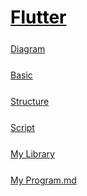 <style>
.md0{margin-top: 150px;}
.md1{margin-top: 75px;}
.md2{margin-top: 50px;}
.md3{margin-top: 25px;}
.md4{margin-top: 5px;}
.tbl1 td#header{background-color: D1ECCF}
.tbl1 tr#header{background-color: D1ECCF}
.red{color:#E74C3C;font-size: 20px;}
.blue{color:#3498DB}
.green{color:##28B463}
</style>


# [<span style="color:black;">Flutter</span>](../index.md) 


<div class="md3"></div>

[Diagram](Flutter-Diagram.md)



<div class="md3"></div>

[Basic](Flutter-Basic.md)



<div class="md3"></div>

[Structure](Flutter-Structure.md)





<div class="md3"></div>

[Script](Flutter-Script.md)




<div class="md3"></div>

[My Library](Flutter-MyLibrary.md)




<div class="md3"></div>

[My Program.md](Flutter_MyProgram.md)



